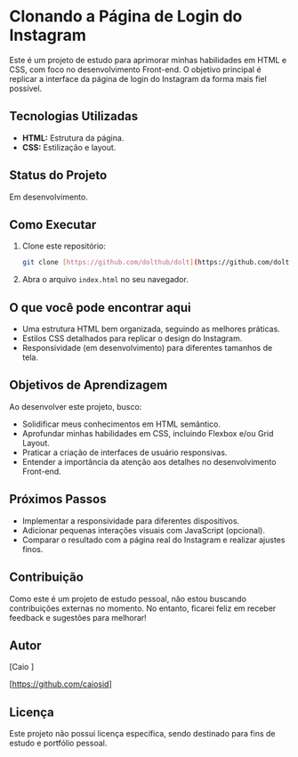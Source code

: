 # Clonando a Página de Login do Instagram

Este é um projeto de estudo para aprimorar minhas habilidades em HTML e CSS, com foco no desenvolvimento Front-end. O objetivo principal é replicar a interface da página de login do Instagram da forma mais fiel possível.

## Tecnologias Utilizadas

* **HTML:** Estrutura da página.
* **CSS:** Estilização e layout.

## Status do Projeto

Em desenvolvimento.

## Como Executar

1.  Clone este repositório:
    ```bash
    git clone [https://github.com/dolthub/dolt](https://github.com/dolthub/dolt)
    ```
2.  Abra o arquivo `index.html` no seu navegador.

## O que você pode encontrar aqui

* Uma estrutura HTML bem organizada, seguindo as melhores práticas.
* Estilos CSS detalhados para replicar o design do Instagram.
* Responsividade (em desenvolvimento) para diferentes tamanhos de tela.

## Objetivos de Aprendizagem

Ao desenvolver este projeto, busco:

* Solidificar meus conhecimentos em HTML semântico.
* Aprofundar minhas habilidades em CSS, incluindo Flexbox e/ou Grid Layout.
* Praticar a criação de interfaces de usuário responsivas.
* Entender a importância da atenção aos detalhes no desenvolvimento Front-end.

## Próximos Passos

* Implementar a responsividade para diferentes dispositivos.
* Adicionar pequenas interações visuais com JavaScript (opcional).
* Comparar o resultado com a página real do Instagram e realizar ajustes finos.

## Contribuição

Como este é um projeto de estudo pessoal, não estou buscando contribuições externas no momento. No entanto, ficarei feliz em receber feedback e sugestões para melhorar!

## Autor

[Caio ]

[https://github.com/caiosid]

## Licença

Este projeto não possui licença específica, sendo destinado para fins de estudo e portfólio pessoal.

